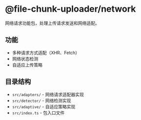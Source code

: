 # @file-chunk-uploader/network

网络请求功能包，处理上传请求发送和网络适配。

## 功能

- 多种请求方式适配（XHR、Fetch）
- 网络状态检测
- 自适应上传策略

## 目录结构

- `src/adapters/` - 网络请求适配器实现
- `src/detector/` - 网络检测实现
- `src/adaptive/` - 自适应策略实现
- `src/index.ts` - 包入口文件
